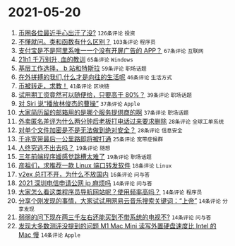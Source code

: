 # 2021-05-20

1. [币圈各位最近手心出汗了没?](https://www.v2ex.com/t/778035) `126条评论` `投资`
1. [不懂就问。类和函数有什么区别？](https://www.v2ex.com/t/778049) `103条评论` `程序员`
1. [支付宝是不是阿里系唯一一个没有开屏广告的 APP？](https://www.v2ex.com/t/778082) `67条评论` `互联网`
1. [21h1 千万别升, 血的教训](https://www.v2ex.com/t/778047) `65条评论` `Windows`
1. [基层工作选择， b 站和特斯拉](https://www.v2ex.com/t/778120) `59条评论` `职场话题`
1. [在外拼搏的我们,什么才是向往的生活呢](https://www.v2ex.com/t/778064) `46条评论` `生活方式`
1. [币被转走，求教！](https://www.v2ex.com/t/778168) `41条评论` `区块链`
1. [试用期工资竟然可以随便给，只要高于 80%？](https://www.v2ex.com/t/778062) `39条评论` `职场话题`
1. [对 Siri 说“播放林俊杰的曹操”](https://www.v2ex.com/t/778102) `37条评论` `Apple`
1. [大家简历留的邮箱用的是哪个服务提供商的啊](https://www.v2ex.com/t/778210) `37条评论` `职场话题`
1. [外卖匿名差评为什么两分钟后老板打电话过来要求删除](https://www.v2ex.com/t/778198) `28条评论` `全球工单系统`
1. [对单个文件加密是不是无法做到绝对安全？](https://www.v2ex.com/t/778090) `28条评论` `信息安全`
1. [千兆宽带最后一公里路即将被打通](https://www.v2ex.com/t/778196) `25条评论` `宽带症候群`
1. [人终究逃不出去吗？](https://www.v2ex.com/t/778253) `19条评论` `随想`
1. [三年前端程序媛感觉跳槽太难了](https://www.v2ex.com/t/778238) `19条评论` `职场话题`
1. [彦祖们，求推荐一款 Linux 端口转发软件](https://www.v2ex.com/t/778087) `18条评论` `Linux`
1. [v2ex 总打不开，为什么不放国内](https://www.v2ex.com/t/778097) `16条评论` `问与答`
1. [2021 深圳电信申请公网 ip 麻烦吗](https://www.v2ex.com/t/778184) `14条评论` `问与答`
1. [大家怎么看这类程序员导航网站呢？使用频率高吗？](https://www.v2ex.com/t/778160) `14条评论` `程序员`
1. [分享个刚发现的事情，大家试试用网易云音乐搜索关键词：“上帝”](https://www.v2ex.com/t/778081) `14条评论` `分享发现`
1. [弱弱的问下现在两三千左右还能买到不带系统的电视不?](https://www.v2ex.com/t/778039) `14条评论` `问与答`
1. [发现大多数测评没提到的问题 M1 Mac Mini 读写外置硬盘速度比 Intel 的 Mac 慢](https://www.v2ex.com/t/778036) `14条评论` `Apple`
